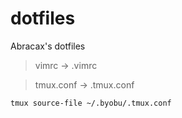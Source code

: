 # dotfiles
Abracax's dotfiles


> vimrc -> .vimrc

> tmux.conf -> .tmux.conf


```
tmux source-file ~/.byobu/.tmux.conf
```
